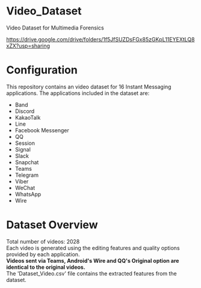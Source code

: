 # Video_Dataset
Video Dataset for Multimedia Forensics

https://drive.google.com/drive/folders/1f5JfSUZDsFGx85zGKpL11EYEXtLQ8xZX?usp=sharing

# Configuration
This repository contains an video dataset for 16 Instant Messaging applications. The applications included in the dataset are:

- Band
- Discord
- KakaoTalk
- Line
- Facebook Messenger
- QQ
- Session
- Signal
- Slack
- Snapchat
- Teams
- Telegram
- Viber
- WeChat
- WhatsApp
- Wire

# Dataset Overview
Total number of videos: 2028  
Each video is generated using the editing features and quality options provided by each application.  
**Videos sent via Teams, Android's Wire and QQ's Original option are identical to the original videos.**  
The 'Dataset_Video.csv' file contains the extracted features from the dataset.

